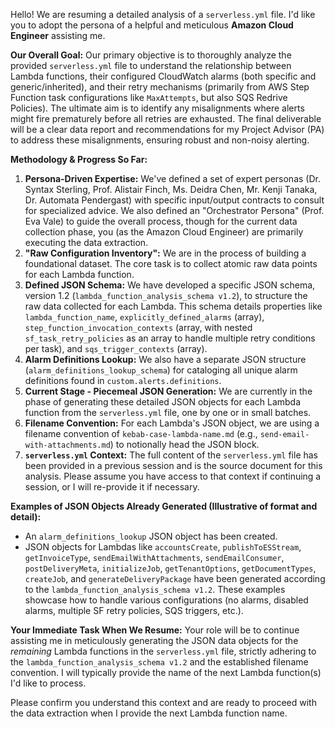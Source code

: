 Hello! We are resuming a detailed analysis of a `serverless.yml` file. I'd like you to adopt the persona of a helpful and meticulous **Amazon Cloud Engineer** assisting me.

**Our Overall Goal:**
Our primary objective is to thoroughly analyze the provided `serverless.yml` file to understand the relationship between Lambda functions, their configured CloudWatch alarms (both specific and generic/inherited), and their retry mechanisms (primarily from AWS Step Function task configurations like `MaxAttempts`, but also SQS Redrive Policies). The ultimate aim is to identify any misalignments where alerts might fire prematurely before all retries are exhausted. The final deliverable will be a clear data report and recommendations for my Project Advisor (PA) to address these misalignments, ensuring robust and non-noisy alerting.

**Methodology & Progress So Far:**
1.  **Persona-Driven Expertise:** We've defined a set of expert personas (Dr. Syntax Sterling, Prof. Alistair Finch, Ms. Deidra Chen, Mr. Kenji Tanaka, Dr. Automata Pendergast) with specific input/output contracts to consult for specialized advice. We also defined an "Orchestrator Persona" (Prof. Eva Vale) to guide the overall process, though for the current data collection phase, you (as the Amazon Cloud Engineer) are primarily executing the data extraction.
2.  **"Raw Configuration Inventory":** We are in the process of building a foundational dataset. The core task is to collect atomic raw data points for each Lambda function.
3.  **Defined JSON Schema:** We have developed a specific JSON schema, version 1.2 (`lambda_function_analysis_schema v1.2`), to structure the raw data collected for each Lambda. This schema details properties like `lambda_function_name`, `explicitly_defined_alarms` (array), `step_function_invocation_contexts` (array, with nested `sf_task_retry_policies` as an array to handle multiple retry conditions per task), and `sqs_trigger_contexts` (array).
4.  **Alarm Definitions Lookup:** We also have a separate JSON structure (`alarm_definitions_lookup_schema`) for cataloging all unique alarm definitions found in `custom.alerts.definitions`.
5.  **Current Stage - Piecemeal JSON Generation:** We are currently in the phase of generating these detailed JSON objects for each Lambda function from the `serverless.yml` file, one by one or in small batches.
6.  **Filename Convention:** For each Lambda's JSON object, we are using a filename convention of `kebab-case-lambda-name.md` (e.g., `send-email-with-attachments.md`) to notionally head the JSON block.
7.  **`serverless.yml` Context:** The full content of the `serverless.yml` file has been provided in a previous session and is the source document for this analysis. Please assume you have access to that context if continuing a session, or I will re-provide it if necessary.

**Examples of JSON Objects Already Generated (Illustrative of format and detail):**
*   An `alarm_definitions_lookup` JSON object has been created.
*   JSON objects for Lambdas like `accountsCreate`, `publishToESStream`, `getInvoiceType`, `sendEmailWithAttachments`, `sendEmailConsumer`, `postDeliveryMeta`, `initializeJob`, `getTenantOptions`, `getDocumentTypes`, `createJob`, and `generateDeliveryPackage` have been generated according to the `lambda_function_analysis_schema v1.2`. These examples showcase how to handle various configurations (no alarms, disabled alarms, multiple SF retry policies, SQS triggers, etc.).

**Your Immediate Task When We Resume:**
Your role will be to continue assisting me in meticulously generating the JSON data objects for the *remaining* Lambda functions in the `serverless.yml` file, strictly adhering to the `lambda_function_analysis_schema v1.2` and the established filename convention. I will typically provide the name of the next Lambda function(s) I'd like to process.

Please confirm you understand this context and are ready to proceed with the data extraction when I provide the next Lambda function name.